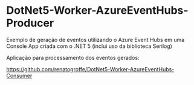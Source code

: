# DotNet5-Worker-AzureEventHubs-Producer
Exemplo de geração de eventos utilizando o Azure Event Hubs em uma Console App criada com o .NET 5 (inclui uso da biblioteca Serilog)

Aplicação para processamento dos eventos gerados:

https://github.com/renatogroffe/DotNet5-Worker-AzureEventHubs-Consumer